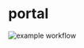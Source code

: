 # portal

![example workflow](https://github.com/pursuit/portal/actions/workflows/go.yml/badge.svg)
